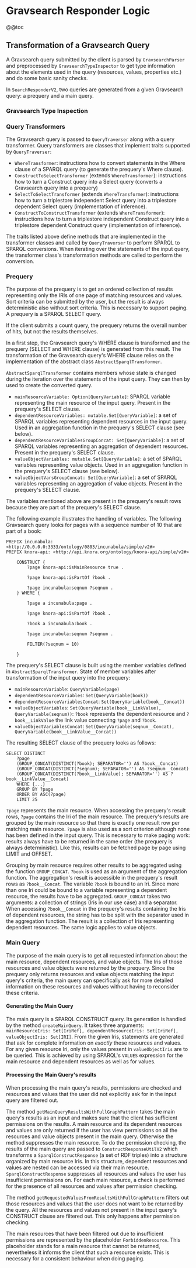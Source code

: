 <!---
Copyright © 2015-2018 the contributors (see Contributors.md).

This file is part of Knora.

Knora is free software: you can redistribute it and/or modify
it under the terms of the GNU Affero General Public License as published
by the Free Software Foundation, either version 3 of the License, or
(at your option) any later version.

Knora is distributed in the hope that it will be useful,
but WITHOUT ANY WARRANTY; without even the implied warranty of
MERCHANTABILITY or FITNESS FOR A PARTICULAR PURPOSE.  See the
GNU Affero General Public License for more details.

You should have received a copy of the GNU Affero General Public
License along with Knora.  If not, see <http://www.gnu.org/licenses/>.
-->

# Gravsearch Responder Logic

@@toc

## Transformation of a Gravsearch Query

A Gravsearch query submitted by the client is parsed by `GravsearchParser` and preprocessed by `GravsearchTypeInspector` 
to get type information about the elements used in the query (resources, values, properties etc.) 
and do some basic sanity checks.

In `SearchResponderV2`, two queries are generated from a given Gravsearch query: a prequery and a main query. 

### Gravsearch Type Inspection

### Query Transformers

The Gravsearch query is passed to `QueryTraverser` along with a query transformer. Query transformers are classes 
that implement traits supported by `QueryTraverser`:

- `WhereTransformer`: instructions how to convert statements in the Where clause of a SPARQL query (to generate the prequery's Where clause).
- `ConstructToSelectTransformer` (extends `WhereTransformer`): instructions how to turn a Construct query into a Select query (converts a Gravsearch query into a prequery)
- `SelectToSelectTransformer` (extends `WhereTransformer`): instructions how to turn a triplestore independent Select query into a triplestore dependent Select query (implementation of inference).    
- `ConstructToConstructTransformer` (extends `WhereTransformer`): instructions how to turn a triplestore independent Construct query into a triplestore dependent Construct query (implementation of inference).

The traits listed above define methods that are implemented in the transformer classes and called by `QueryTraverser` to perform SPARQL to SPARQL conversions. 
When iterating over the statements of the input query, the transformer class's transformation methods are called to perform the conversion.

### Prequery

The purpose of the prequery is to get an ordered collection of results representing only the IRIs of one page of matching resources and values.
Sort criteria can be submitted by the user, but the result is always deterministic also without sort criteria.
This is necessary to support paging. 
A prequery is a SPARQL SELECT query.

If the client submits a count query, the prequery returns the overall number of hits, but not the results themselves.

In a first step, the Gravsearch query's WHERE clause is transformed and the prequery (SELECT and WHERE clause) is generated from this result. 
The transformation of the Gravsearch query's WHERE clause relies on the implementation of the abstract class `AbstractSparqlTransformer`.
 
`AbstractSparqlTransformer` contains members whose state is changed during the iteration over the statements of the input query. 
They can then by used to create the converted query.

-  `mainResourceVariable: Option[QueryVariable]`: SPARQL variable representing the main resource of the input query. Present in the prequery's SELECT clause.
- `dependentResourceVariables: mutable.Set[QueryVariable]`: a set of SPARQL variables representing dependent resources in the input query. Used in an aggregation function in the prequery's SELECT clause (see below).
- `dependentResourceVariablesGroupConcat: Set[QueryVariable]`: a set of SPARQL variables representing an aggregation of dependent resources. Present in the prequery's SELECT clause.
- `valueObjectVariables: mutable.Set[QueryVariable]`: a set of SPARQL variables representing value objects. Used in an aggregation function in the prequery's SELECT clause (see below).
- `valueObjectVarsGroupConcat: Set[QueryVariable]`: a set of SPARQL variables representing an aggregation of value objects. Present in the prequery's SELECT clause.

The variables mentioned above are present in the prequery's result rows because they are part of the prequery's SELECT clause.

The following example illustrates the handling of variables.
The following Gravsearch query looks for pages with a sequence number of 10 that are part of a book:

```sparql
PREFIX incunabula: <http://0.0.0.0:3333/ontology/0803/incunabula/simple/v2#>
PREFIX knora-api: <http://api.knora.org/ontology/knora-api/simple/v2#>

    CONSTRUCT {
        ?page knora-api:isMainResource true .

        ?page knora-api:isPartOf ?book .

        ?page incunabula:seqnum ?seqnum .
    } WHERE {

        ?page a incunabula:page .

        ?page knora-api:isPartOf ?book .

        ?book a incunabula:book .

        ?page incunabula:seqnum ?seqnum .

        FILTER(?seqnum = 10)

    }
```

The prequery's SELECT clause is built using the member variables defined in `AbstractSparqlTransformer`.
State of member variables after transformation of the input query into the prequery:

- `mainResourceVariable`: `QueryVariable(page)`
- `dependentResourceVariables`: `Set(QueryVariable(book))`
- `dependentResourceVariablesConcat`: `Set(QueryVariable(book__Concat))`
- `valueObjectVariables`: `Set(QueryVariable(book__LinkValue), QueryVariable(seqnum))`: `?book` represents the dependent resource and `?book__LinkValue` the link value connecting `?page` and `?book`.
- `valueObjectVariablesConcat`: `Set(QueryVariable(seqnum__Concat), QueryVariable(book__LinkValue__Concat))`

The resulting SELECT clause of the prequery looks as follows:

```sparql
SELECT DISTINCT 
    ?page 
    (GROUP_CONCAT(DISTINCT(?book); SEPARATOR='') AS ?book__Concat) 
    (GROUP_CONCAT(DISTINCT(?seqnum); SEPARATOR='') AS ?seqnum__Concat)
    (GROUP_CONCAT(DISTINCT(?book__LinkValue); SEPARATOR='') AS ?book__LinkValue__Concat) 
    WHERE {...}
    GROUP BY ?page
    ORDER BY ASC(?page)
    LIMIT 25
```
`?page` represents the main resource. When accessing the prequery's result rows, `?page` contains the Iri of the main resource. 
The prequery's results are grouped by the main resource so that there is exactly one result row per matching main resource. 
`?page` is also used as a sort criterion although none has been defined in the input query. 
This is necessary to make paging work: results always have to be returned in the same order (the prequery is always deterministic). 
Like this, results can be fetched page by page using LIMIT and OFFSET.

Grouping by main resource requires other results to be aggregated using the function `GROUP_CONCAT`. 
`?book` is used as an argument of the aggregation function. 
The aggregation's result is accessible in the prequery's result rows as `?book__Concat`. 
The variable `?book` is bound to an Iri. 
Since more than one Iri could be bound to a variable representing a dependent resource, the results have to be aggregated. 
`GROUP_CONCAT` takes two arguments: a collection of strings (Iris in our use case) and a separator. 
When accessing `?book__Concat` in the prequery's results containing the Iris of dependent resources, the string has to be split with the separator used in the aggregation function.
The result is a collection of Iris representing dependent resources.
The same logic applies to value objects.

### Main Query

The purpose of the main query is to get all requested information about the main resource, dependent resources, and value objects. 
The Iris of those resources and value objects were returned by the prequery. 
Since the prequery only returns resources and value objects matching the input query's criteria, 
the main query can specifically ask for more detailed information on these resources and values without having to reconsider these criteria.

#### Generating the Main Query

The main query is a SPARQL CONSTRUCT query. Its generation is handled by the method `createMainQuery`. 
It takes three arguments: `mainResourceIris: Set[IriRef], dependentResourceIris: Set[IriRef], valueObjectIris: Set[IRI]`. 
From the given Iris, statements are generated that ask for complete information on *exactly* these resources and values. 
For any given resource Iri, only the values present in `valueObjectIris` are to be queried. 
This is achieved by using SPARQL's `VALUES` expression for the main resource and dependent resources as well as for values.

#### Processing the Main Query's results

When processing the main query's results, permissions are checked and resources and values that the user did not explicitly ask for in the input query are filtered out.

The method `getMainQueryResultsWithFullGraphPattern` takes the main query's results as an input and makes sure that the client has sufficient permissions on the results.
A main resource and its dependent resources and values are only returned if the user has view permissions on all the resources and value objects present in the main query. 
Otherwise the method suppresses the main resource.
To do the permission checking, the results of the main query are passed to `ConstructResponseUtilV2` which transforms a `SparqlConstructResponse` (a set of RDF triples)
into a structure organized by main resource Iris. In this structure, dependent resources and values are nested can be accessed via their main resource. 
`SparqlConstructResponse` suppresses all resources and values the user has insufficient permissions on. 
For each main resource, a check is performed for the presence of all resources and values after permission checking.

The method `getRequestedValuesFromResultsWithFullGraphPattern` filters out those resources and values that the user does not want to be returned by the query. 
All the resources and values not present in the input query's CONSTRUCT clause are filtered out. This only happens after permission checking.

The main resources that have been filtered out due to insufficient permissions are represented by the placeholder `ForbiddenResource`. 
This placeholder stands for a main resource that cannot be returned, nevertheless it informs the client that such a resource exists.
This is necessary for a consistent behaviour when doing paging. 


